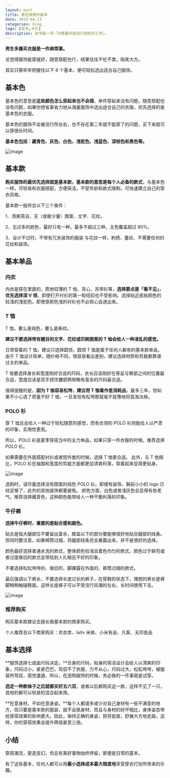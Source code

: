 ```yaml
---
layout: post
title: 男性穿搭的基本
date: 2019-04-13
categories: blog
tags: [读书,卡片]
description: 读书是一项「对重要内容进行提炼的工序」。
---
```


**男生多嫌买衣服是一件麻烦事。**

总觉得服饰能穿就好，随意搭配也行，结果往往不伦不类，贻笑大方。

其实只需牢牢把握住以下 4 个基本，便可轻松选出适合自己服饰。

## 基本色

基本色的意思是**这些颜色怎么穿起来也不会错**，单件穿起来没有问题，随意搭配也没有问题，如果你想省事省力地从海量服饰中选出适合自己的衣服，优先选择的是基本色的衣服。

基本色的服饰不会被流行所左右，也不存在第二年就不能穿了的问题，买下来就可以穿很长时间。
  
**基本色包括：藏青色、灰色、白色、浅驼色、浅蓝色、深棕色和黑色等。**
 
![image](http://upload-images.jianshu.io/upload_images/32598-dec429a8facc93a8?imageMogr2/auto-orient/strip%7CimageView2/2/w/1240)

## 基本款

**购买服饰的最优先选择就是基本款，基本款的意思是每个人必备的款式**，与基本色一样，可轻易和衣服搭配，方便简洁，不受年龄和款式限制，可快速建立自己的穿衣风格。

基本款一般符合以下三个条件：

1、清爽简洁，无（或极少量）图案、文字、花纹。

2、无过多的颜色，最好只有一种，最多不超过三种，主色覆盖超过 80%。   

3、设计不过时，不带有冗余装饰的服装 与花纹一样，刺绣、蕾丝、不需要任何的花纹和装饰。

## 基本单品

### 内衣

内衣是穿在里面的，质地较薄的 T 恤、背心、吊带衫等，**选择要点是「看不见」，优先选择深 V 领**，即使打开衬衫的第一粒纽扣也不受影响。选择贴近皮肤颜色的较浅的浅驼色，即使穿颜色浅的衬衫也不必担心会透出来。

### T 恤

T 恤，要么是纯色，要么是条纹。

**建议不要选择带有醒目的文字、花纹或印刷图案的 T 恤会给人一种凌乱的感觉。**

日常穿着的 T 恤，建议只选择圆领，圆领 T 恤是属于任何人都有的基本款单品，由于 T 恤设计简单，随价格不同，很容易看出差别，建议选择材质和剪裁都靠谱过关的单品。

T 恤要选择身长和宽度刚好合适的尺码，衣长应该刚好在骨盆与臀部之间的位置最合适，宽度应该是双手捏住腰部两侧略有富余的尺码最合适。

值得提醒的是，**因为 T 恤容易松垮，建议将 T 恤看作是消耗品**，最多三年，但如果不小心选了质量不好 T 恤，一旦发现有松垮那就毫不犹豫地将其淘汰掉。

### POLO 衫

穿 T 恤总会给人一种过于轻松随意的感觉，而有衣领的 POLO 衫则能给人以严肃的印象，实用性更高。

所以，POLO 衫是夏季穿搭当中的主力单品，如果只穿一件衣服的时候，推荐选择 POLO 衫。

如果需要在外面搭配衬衫或者短外套的时候，选择 T 恤更合适。 此外，与 T 恤相比，POLO 衫在袖围和宽度的剪裁方面都更加清爽利落，穿着起来显得更贴身。

![image](http://upload-images.jianshu.io/upload_images/32598-d9468cbf79ada056?imageMogr2/auto-orient/strip%7CimageView2/2/w/1240)

选购时，请尽量选择没有图案的纯色 POLO 衫。即便有装饰，胸前小小的 logo 已经足够了，此外的其他装饰都要避免。 颜色方面，白色或者浅灰色会显得有些老气，推荐选择藏青色，这种颜色能带给人一种干脆利落的印象。

### 牛仔裤

**选择牛仔裤时，重要的是贴合感和颜色。**

贴合是指大腿部位不要留出富余，膝盖以下的部分要能够很好地贴合腿部的线条。但同时要注意，如果裤筒过细，将腿部线条完全暴露出来，并不是很好的选择。

颜色最好选择普通水洗的款式，整体颜色较浅且着色均匀的款式，颜色过于鲜亮或者过度做旧的款式会带给别人扎眼且不好的印象。

不要选择松松垮垮的、做旧的、脚踝露在外面的、裤筒过细的款式。

最后强调以下裤长，不要选择长度过长的裤子，在穿鞋的状态下，理想的裤长是裤脚稍稍触碰鞋面。这样长度裤子可以不受流行风潮的左右，长时间使用下去。

![image](http://upload-images.jianshu.io/upload_images/32598-a2a3b3e239471c78?imageMogr2/auto-orient/strip%7CimageView2/2/w/1240)

### 推荐购买

购买基本款建议去擅长做基本款的商家购买。

个人推荐去以下商家购买：优衣库、laitv 米格、小米有品、凡客、无印良品

## 基本选择

**服饰选择七成由尺码决定。**合身的尺码，贴身的简洁设计会给人以清爽的印象，尺码过小，紧紧巴巴，驾驭不了衣服，力不从心，尺码过大，松松垮垮，被服装所驾驭，感觉邋遢，所以，在选购服饰的时候，务必做的一件事就是试穿。

**选定一种款袜子之后就都买好五六双**，或者以后都购买这一款，这样不见了一只，其他的都可以轻易的混合起来用。

**在意身材，不如在意身姿。**每个人都或多或少对自己身材有一些不满意的地方，但只要是基本款的服装，就不会挑身材，而且与身材的好坏相比，身体姿态带给穿搭效果的影响更大。因此，保持正确的身姿，把背挺直，舒展大方地走路，这样，你的穿搭效果会提升两倍甚至三倍。

## 小结

穿搭潮流，更迭变幻，但总有美好事物始终停留，那便是日常的基本。

有了这些基本，任何人都可以用**最小选择成本最大限度地**享受穿衣打扮所带来的乐趣。